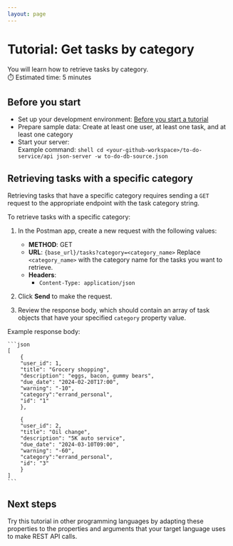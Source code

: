 ```yaml
---
layout: page
---
```


# Tutorial: Get tasks by category

You will learn how to retrieve tasks by category.  
⏱️ Estimated time: 5 minutes

## Before you start

* Set up your development environment: [Before you start a tutorial](before-you-start-a-tutorial)
* Prepare sample data: Create at least one user, at least one task, and at least one category
* Start your server:  
    Example command: 
        ```shell
        cd <your-github-workspace>/to-do-service/api
        json-server -w to-do-db-source.json
        ```

## Retrieving tasks with a specific category

Retrieving tasks that have a specific category requires sending a `GET` request to the appropriate endpoint with the task category string.

To retrieve tasks with a specific category:

1. In the Postman app, create a new request with the following values:
    - **METHOD**: GET
    - **URL**: `{base_url}/tasks?category=<category_name>`
        Replace `<category_name>` with the category name for the tasks you want to retrieve.
    - **Headers**:
        - `Content-Type: application/json`

2. Click  **Send** to make the request.
3. Review the response body, which should contain an array of task objects that have your specified `category` property value. 

Example response body:  

    ```json
    [
        {
        "user_id": 1,
        "title": "Grocery shopping",
        "description": "eggs, bacon, gummy bears",
        "due_date": "2024-02-20T17:00",
        "warning": "-10",
        "category":"errand_personal",
        "id": "1"
        },

        {
        "user_id": 2,
        "title": "Oil change",
        "description": "5K auto service",
        "due_date": "2024-03-10T09:00",
        "warning": "-60",
        "category":"errand_personal",
        "id": "3"
        }
    ]
    ```

## Next steps
Try this tutorial in other programming languages by adapting these properties to the properties and arguments that your target language uses to make REST API calls.
